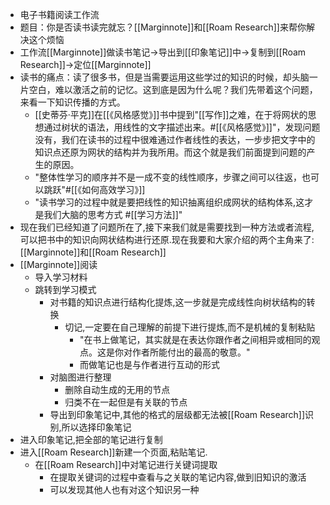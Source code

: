 - 电子书籍阅读工作流
- 题目：你是否读书读完就忘？[[Marginnote]]和[[Roam Research]]来帮你解决这个烦恼
- 工作流[[Marginnote]]做读书笔记→导出到[[印象笔记]]中→复制到[[Roam Research]]→定位[[Marginnote]]
- 读书的痛点：读了很多书，但是当需要运用这些学过的知识的时候，却头脑一片空白，难以激活之前的记忆。这到底是因为什么呢？我们先带着这个问题，来看一下知识传播的方式。
    - [[史蒂芬·平克]]在[[《风格感觉》]]书中提到"[[写作]]之难，在于将网状的思想通过树状的语法，用线性的文字描述出来。#[[《风格感觉》]]"，发现问题没有，我们在读书的过程中很难通过作者线性的表达，一步步把文字中的知识点还原为网状的结构并为我所用。而这个就是我们前面提到问题的产生的原因。
    - "整体性学习的顺序并不是一成不变的线性顺序，步骤之间可以往返，也可以跳跃"#[[《如何高效学习》]]
    - "读书学习的过程中就是要把线性的知识抽离组织成网状的结构体系,这才是我们大脑的思考方式 #[[学习方法]]"
- 现在我们已经知道了问题所在了,接下来我们就是需要找到一种方法或者流程,可以把书中的知识向网状结构进行还原.现在我要和大家介绍的两个主角来了:[[Marginnote]]和[[Roam Research]]
- [[Marginnote]]阅读
    - 导入学习材料
    - 跳转到学习模式
        - 对书籍的知识点进行结构化提炼,这一步就是完成线性向树状结构的转换
            - 切记,一定要在自己理解的前提下进行提炼,而不是机械的复制粘贴
                - "在书上做笔记，其实就是在表达你跟作者之间相异或相同的观点。这是你对作者所能付出的最高的敬意。"
                - 而做笔记也是与作者进行互动的形式
        - 对脑图进行整理
            - 删除自动生成的无用的节点
            - 归类不在一起但是有关联的节点
        - 导出到印象笔记中,其他的格式的层级都无法被[[Roam Research]]识别,所以选择印象笔记
- 进入印象笔记,把全部的笔记进行复制
- 进入[[Roam Research]]新建一个页面,粘贴笔记.
    - 在[[Roam Research]]中对笔记进行关键词提取
        - 在提取关键词的过程中查看与之关联的笔记内容,做到旧知识的激活
        - 可以发现其他人也有对这个知识另一种
